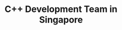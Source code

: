 ---
title: C++ Development Team in Singapore
permalink: /landings/locations/singapore/developer/c--
technology: C++
location: Singapore
---